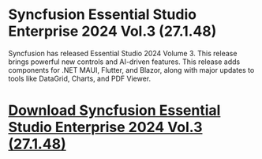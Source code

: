 # Syncfusion Essential Studio Enterprise 2024 Vol.3 (27.1.48)

Syncfusion has released Essential Studio 2024 Volume 3. This release brings powerful new controls and AI-driven features. This release adds components for .NET MAUI, Flutter, and Blazor, along with major updates to tools like DataGrid, Charts, and PDF Viewer.

# [Download Syncfusion Essential Studio Enterprise 2024 Vol.3 (27.1.48)](https://developer.team/dotnet/34953-syncfusion-essential-studio-enterprise-2024-vol3-27148.html)
